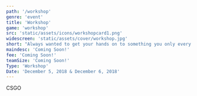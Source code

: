 ```yaml
---
path: '/workshop'
genre: 'event'
title: 'Workshop'
game: 'workshop'
src: 'static/assets/icons/workshopcard1.png'
widescreen: 'static/assets/cover/workshop.jpg'
short: "Always wanted to get your hands on to something you only every saw on the internet or television?! Here's your chance! Join us for exciting workshops and build your way to happiness!"
maindesc: 'Coming Soon!'
fee: 'Coming Soon!'
teamSize: 'Coming Soon!'
Type: 'Workshop'
Date: 'December 5, 2018 & December 6, 2018' 
---
```


CSGO